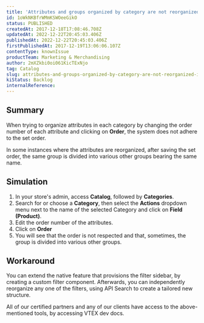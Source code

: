 ```yaml
---
title: 'Attributes and groups organized by category are not reorganized in the store'
id: 1oWkNKBfrWMmKSWOeeGikO
status: PUBLISHED
createdAt: 2017-12-18T17:08:46.708Z
updatedAt: 2022-12-22T20:45:03.406Z
publishedAt: 2022-12-22T20:45:03.406Z
firstPublishedAt: 2017-12-19T13:06:06.107Z
contentType: knownIssue
productTeam: Marketing & Merchandising
author: 2mXZkbi0oi061KicTExNjo
tag: Catalog
slug: attributes-and-groups-organized-by-category-are-not-reorganized-in-the-store
kiStatus: Backlog
internalReference: 
---
```


## Summary

When trying to organize attributes in each category by changing the order number of each attribute and clicking on __Order__, the system does not adhere to the set order.

In some instances where the attributes are reorganized, after saving the set order, the same group is divided into various other groups bearing the same name.

## Simulation

1. In your store's admin, access __Catalog__, followed by __Categories__.
2. Search for or choose a __Category__, then select the __Actions__ dropdown menu next to the name of the selected Category and click on __Field (Product)__.
3. Edit the order number of the attributes.
4. Click on __Order__
5. You will see that the order is not respected and that, sometimes, the group is divided into various other groups.

## Workaround

You can extend the native feature that provisions the filter sidebar, by creating a custom filter component. Afterwards, you can independently reorganize any one of the filters, using API Search to create a tailored new structure.

All of our certified partners and any of our clients have access to the above-mentioned tools, by accessing VTEX dev docs.

